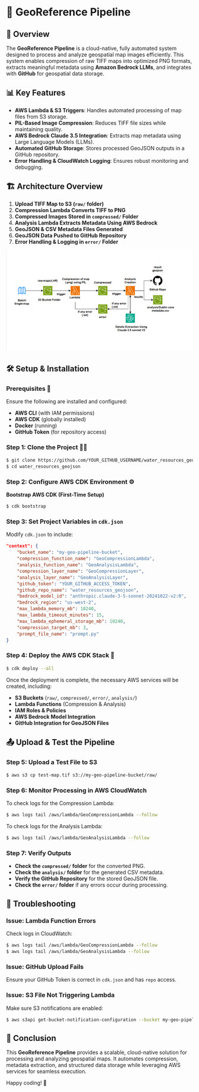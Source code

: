 # 📌 GeoReference Pipeline

## 🚀 Overview
The **GeoReference Pipeline** is a cloud-native, fully automated system designed to process and analyze geospatial map images efficiently. This system enables compression of raw TIFF maps into optimized PNG formats, extracts meaningful metadata using **Amazon Bedrock LLMs**, and integrates with **GitHub** for geospatial data storage.

## 📊 Key Features
- **AWS Lambda & S3 Triggers**: Handles automated processing of map files from S3 storage.
- **PIL-Based Image Compression**: Reduces TIFF file sizes while maintaining quality.
- **AWS Bedrock Claude 3.5 Integration**: Extracts map metadata using Large Language Models (LLMs).
- **Automated GitHub Storage**: Stores processed GeoJSON outputs in a GitHub repository.
- **Error Handling & CloudWatch Logging**: Ensures robust monitoring and debugging.

## 🏗️ Architecture Overview

1. **Upload TIFF Map to S3 (`raw/` folder)**
2. **Compression Lambda Converts TIFF to PNG**
3. **Compressed Images Stored in `compressed/` Folder**
4. **Analysis Lambda Extracts Metadata Using AWS Bedrock**
5. **GeoJSON & CSV Metadata Files Generated**
6. **GeoJSON Data Pushed to GitHub Repository**
7. **Error Handling & Logging in `error/` Folder**

![Architecture Diagram](./Architecture/architecture.png)

## 🛠️ Setup & Installation

### Prerequisites 🔑
Ensure the following are installed and configured:
- **AWS CLI** (with IAM permissions)
- **AWS CDK** (globally installed)
- **Docker** (running)
- **GitHub Token** (for repository access)

### Step 1: Clone the Project 🧑‍💻
```sh
$ git clone https://github.com/YOUR_GITHUB_USERNAME/water_resources_geojson.git
$ cd water_resources_geojson
```

### Step 2: Configure AWS CDK Environment ⚙️
**Bootstrap AWS CDK (First-Time Setup)**
```sh
$ cdk bootstrap
```

### Step 3: Set Project Variables in `cdk.json`
Modify `cdk.json` to include:
```json
"context": {
    "bucket_name": "my-geo-pipeline-bucket",
    "compression_function_name": "GeoCompressionLambda",
    "analysis_function_name": "GeoAnalysisLambda",
    "compression_layer_name": "GeoCompressionLayer",
    "analysis_layer_name": "GeoAnalysisLayer",
    "github_token": "YOUR_GITHUB_ACCESS_TOKEN",
    "github_repo_name": "water_resources_geojson",
    "bedrock_model_id": "anthropic.claude-3-5-sonnet-20241022-v2:0",
    "bedrock_region": "us-west-2",
    "max_lambda_memory_mb": 10240,
    "max_lambda_timeout_minutes": 15,
    "max_lambda_ephemeral_storage_mb": 10240,
    "compression_target_mb": 3,
    "prompt_file_name": "prompt.py"
}
```

### Step 4: Deploy the AWS CDK Stack 🚀
```sh
$ cdk deploy --all
```

Once the deployment is complete, the necessary AWS services will be created, including:
- **S3 Buckets** (`raw/`, `compressed/`, `error/`, `analysis/`)
- **Lambda Functions** (Compression & Analysis)
- **IAM Roles & Policies**
- **AWS Bedrock Model Integration**
- **GitHub Integration for GeoJSON Files**

## 📤 Upload & Test the Pipeline
### Step 5: Upload a Test File to S3
```sh
$ aws s3 cp test-map.tif s3://my-geo-pipeline-bucket/raw/
```

### Step 6: Monitor Processing in AWS CloudWatch
To check logs for the Compression Lambda:
```sh
$ aws logs tail /aws/lambda/GeoCompressionLambda --follow
```

To check logs for the Analysis Lambda:
```sh
$ aws logs tail /aws/lambda/GeoAnalysisLambda --follow
```

### Step 7: Verify Outputs
- **Check the `compressed/` folder** for the converted PNG.
- **Check the `analysis/` folder** for the generated CSV metadata.
- **Verify the GitHub Repository** for the stored GeoJSON file.
- **Check the `error/` folder** if any errors occur during processing.

## 🔄 Troubleshooting
### Issue: Lambda Function Errors
Check logs in CloudWatch:
```sh
$ aws logs tail /aws/lambda/GeoCompressionLambda --follow
$ aws logs tail /aws/lambda/GeoAnalysisLambda --follow
```

### Issue: GitHub Upload Fails
Ensure your GitHub Token is correct in `cdk.json` and has `repo` access.

### Issue: S3 File Not Triggering Lambda
Make sure S3 notifications are enabled:
```sh
$ aws s3api get-bucket-notification-configuration --bucket my-geo-pipeline-bucket
```

## 🎯 Conclusion
This **GeoReference Pipeline** provides a scalable, cloud-native solution for processing and analyzing geospatial maps. It automates compression, metadata extraction, and structured data storage while leveraging AWS services for seamless execution.

Happy coding! 🚀
